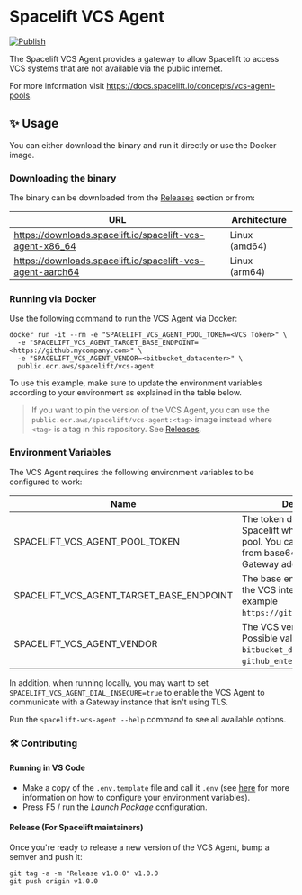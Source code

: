 # Spacelift VCS Agent

[![Publish](https://github.com/spacelift-io/vcs-agent/actions/workflows/deployment.yml/badge.svg?branch=main)](https://github.com/spacelift-io/vcs-agent/actions/workflows/deployment.yml)

The Spacelift VCS Agent provides a gateway to allow Spacelift to access VCS systems
that are not available via the public internet.

For more information visit <https://docs.spacelift.io/concepts/vcs-agent-pools>.

## ✨ Usage

You can either download the binary and run it directly or use the Docker image.

### Downloading the binary

The binary can be downloaded from the [Releases](https://github.com/spacelift-io/vcs-agent/releases) section or from:

| URL                                                          | Architecture  |
| ------------------------------------------------------------ | ------------- |
| <https://downloads.spacelift.io/spacelift-vcs-agent-x86_64>  | Linux (amd64) |
| <https://downloads.spacelift.io/spacelift-vcs-agent-aarch64> | Linux (arm64) |

### Running via Docker

Use the following command to run the VCS Agent via Docker:

```shell
docker run -it --rm -e "SPACELIFT_VCS_AGENT_POOL_TOKEN=<VCS Token>" \
  -e "SPACELIFT_VCS_AGENT_TARGET_BASE_ENDPOINT=<https://github.mycompany.com>" \
  -e "SPACELIFT_VCS_AGENT_VENDOR=<bitbucket_datacenter>" \
  public.ecr.aws/spacelift/vcs-agent
```

To use this example, make sure to update the environment variables according to your environment as explained in the table below.

> If you want to pin the version of the VCS Agent, you can use the `public.ecr.aws/spacelift/vcs-agent:<tag>` image instead
> where `<tag>` is a tag in this repository. See [Releases](https://github.com/spacelift-io/vcs-agent/releases).

### Environment Variables

The VCS Agent requires the following environment variables to be configured to work:

| Name                                     | Description                                                                                                                  |
| ---------------------------------------- | ---------------------------------------------------------------------------------------------------------------------------- |
| SPACELIFT_VCS_AGENT_POOL_TOKEN           | The token downloaded from Spacelift when creating the pool. You can decode this from base64 to edit the VCS Gateway address. |
| SPACELIFT_VCS_AGENT_TARGET_BASE_ENDPOINT | The base endpoint address for the VCS integration. For example `https://github.mycompany.com`.                               |
| SPACELIFT_VCS_AGENT_VENDOR               | The VCS vendor to use. Possible values: `azure_devops`, `bitbucket_datacenter`, `github_enterprise` and `gitlab`.            |

In addition, when running locally, you may want to set `SPACELIFT_VCS_AGENT_DIAL_INSECURE=true`
to enable the VCS Agent to communicate with a Gateway instance that isn't using TLS.

Run the `spacelift-vcs-agent --help` command to see all available options.

### 🛠 Contributing

#### Running in VS Code

- Make a copy of the `.env.template` file and call it `.env` (see [here](#environment-variables)
  for more information on how to configure your environment variables).
- Press F5 / run the _Launch Package_ configuration.
  
#### Release (For Spacelift maintainers)

Once you're ready to release a new version of the VCS Agent, bump a semver and push it:

```shell
git tag -a -m "Release v1.0.0" v1.0.0
git push origin v1.0.0
```
